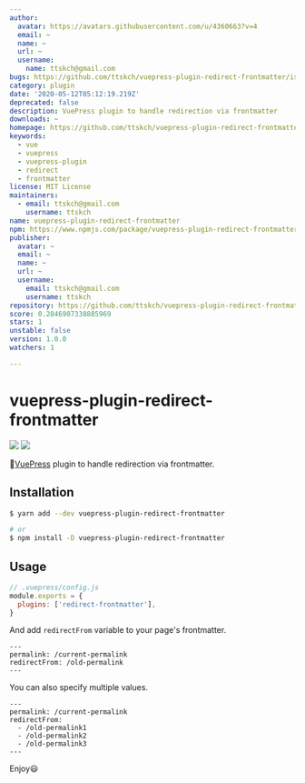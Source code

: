 ```yaml
---
author:
  avatar: https://avatars.githubusercontent.com/u/4360663?v=4
  email: ~
  name: ~
  url: ~
  username:
    name: ttskch@gmail.com
bugs: https://github.com/ttskch/vuepress-plugin-redirect-frontmatter/issues
category: plugin
date: '2020-05-12T05:12:19.219Z'
deprecated: false
description: VuePress plugin to handle redirection via frontmatter
downloads: ~
homepage: https://github.com/ttskch/vuepress-plugin-redirect-frontmatter#readme
keywords:
  - vue
  - vuepress
  - vuepress-plugin
  - redirect
  - frontmatter
license: MIT License
maintainers:
  - email: ttskch@gmail.com
    username: ttskch
name: vuepress-plugin-redirect-frontmatter
npm: https://www.npmjs.com/package/vuepress-plugin-redirect-frontmatter
publisher:
  avatar: ~
  email: ~
  name: ~
  url: ~
  username:
    email: ttskch@gmail.com
    username: ttskch
repository: https://github.com/ttskch/vuepress-plugin-redirect-frontmatter
score: 0.2846907338885969
stars: 1
unstable: false
version: 1.0.0
watchers: 1

---
```


# vuepress-plugin-redirect-frontmatter

[![](https://img.shields.io/npm/v/vuepress-plugin-redirect-frontmatter?style=flat-square)](https://www.npmjs.com/package/vuepress-plugin-redirect-frontmatter)
[![](https://img.shields.io/npm/dm/vuepress-plugin-redirect-frontmatter?style=flat-square)](https://www.npmjs.com/package/vuepress-plugin-redirect-frontmatter)

🎉[VuePress](https://vuepress.vuejs.org/) plugin to handle redirection via frontmatter.

## Installation

```bash
$ yarn add --dev vuepress-plugin-redirect-frontmatter

# or
$ npm install -D vuepress-plugin-redirect-frontmatter
```

## Usage

```js
// .vuepress/config.js
module.exports = {
  plugins: ['redirect-frontmatter'],
}
```

And add `redirectFrom` variable to your page's frontmatter.

```
---
permalink: /current-permalink
redirectFrom: /old-permalink
---
```

You can also specify multiple values.

```
---
permalink: /current-permalink
redirectFrom:
  - /old-permalink1
  - /old-permalink2
  - /old-permalink3
---
```

Enjoy😃
